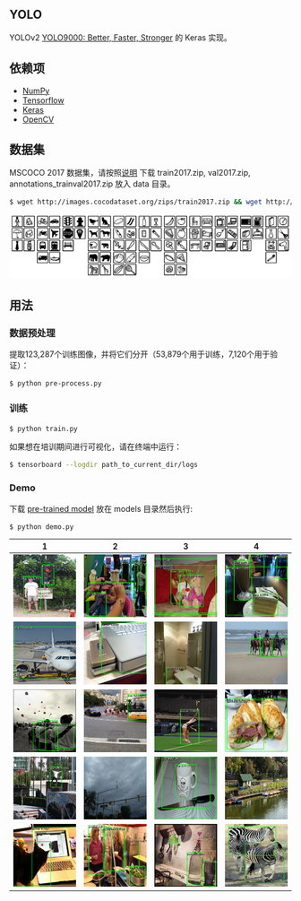 ## YOLO

YOLOv2 [YOLO9000: Better, Faster, Stronger](https://arxiv.org/abs/1612.08242) 的 Keras 实现。

## 依赖项

- [NumPy](http://docs.scipy.org/doc/numpy-1.10.1/user/install.html)
- [Tensorflow](https://www.tensorflow.org/versions/r0.8/get_started/os_setup.html)
- [Keras](https://keras.io/#installation)
- [OpenCV](https://opencv-python-tutroals.readthedocs.io/en/latest/)

## 数据集

MSCOCO 2017 数据集，请按照[说明](http://cocodataset.org/#download) 下载 train2017.zip, val2017.zip, annotations_trainval2017.zip 放入 data 目录。

```bash
$ wget http://images.cocodataset.org/zips/train2017.zip && wget http://images.cocodataset.org/zips/val2017.zip && wget http://images.cocodataset.org/annotations/annotations_trainval2017.zip
```

![image](https://github.com/foamliu/YOLO/raw/master/images/COCO_2017.png)

## 用法

### 数据预处理
提取123,287个训练图像，并将它们分开（53,879个用于训练，7,120个用于验证）：
```bash
$ python pre-process.py
```

### 训练
```bash
$ python train.py
```

如果想在培训期间进行可视化，请在终端中运行：
```bash
$ tensorboard --logdir path_to_current_dir/logs
```

### Demo
下载 [pre-trained model](https://github.com/foamliu/Scene-Classification/releases/download/v1.0/model.11-0.6262.hdf5) 放在 models 目录然后执行:

```bash
$ python demo.py
```

|1|2|3|4|
|---|---|---|---|
|![image](https://github.com/foamliu/YOLO/raw/master/images/0_out.png)|![image](https://github.com/foamliu/YOLO/raw/master/images/5_out.png)|![image](https://github.com/foamliu/YOLO/raw/master/images/10_out.png)|![image](https://github.com/foamliu/YOLO/raw/master/images/15_out.png)|
|![image](https://github.com/foamliu/YOLO/raw/master/images/1_out.png)|![image](https://github.com/foamliu/YOLO/raw/master/images/6_out.png)|![image](https://github.com/foamliu/YOLO/raw/master/images/11_out.png)|![image](https://github.com/foamliu/YOLO/raw/master/images/16_out.png)|
|![image](https://github.com/foamliu/YOLO/raw/master/images/2_out.png)|![image](https://github.com/foamliu/YOLO/raw/master/images/7_out.png)|![image](https://github.com/foamliu/YOLO/raw/master/images/12_out.png)|![image](https://github.com/foamliu/YOLO/raw/master/images/17_out.png)|
|![image](https://github.com/foamliu/YOLO/raw/master/images/3_out.png)|![image](https://github.com/foamliu/YOLO/raw/master/images/8_out.png)|![image](https://github.com/foamliu/YOLO/raw/master/images/13_out.png)|![image](https://github.com/foamliu/YOLO/raw/master/images/18_out.png)|
|![image](https://github.com/foamliu/YOLO/raw/master/images/4_out.png)|![image](https://github.com/foamliu/YOLO/raw/master/images/9_out.png)|![image](https://github.com/foamliu/YOLO/raw/master/images/14_out.png)|![image](https://github.com/foamliu/YOLO/raw/master/images/19_out.png)|